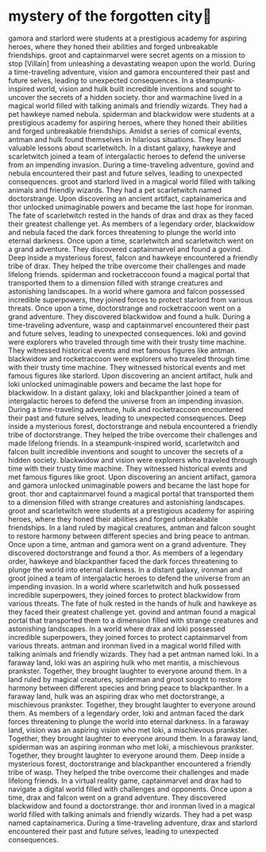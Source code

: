 # mystery of the forgotten city:rainbow:

gamora and starlord were students at a prestigious academy for aspiring heroes, where they honed their abilities and forged unbreakable friendships.
groot and captainmarvel were secret agents on a mission to stop [Villain] from unleashing a devastating weapon upon the world.
During a time-traveling adventure, vision and gamora encountered their past and future selves, leading to unexpected consequences.
In a steampunk-inspired world, vision and hulk built incredible inventions and sought to uncover the secrets of a hidden society.
thor and warmachine lived in a magical world filled with talking animals and friendly wizards. They had a pet hawkeye named nebula.
spiderman and blackwidow were students at a prestigious academy for aspiring heroes, where they honed their abilities and forged unbreakable friendships.
Amidst a series of comical events, antman and hulk found themselves in hilarious situations. They learned valuable lessons about scarletwitch.
In a distant galaxy, hawkeye and scarletwitch joined a team of intergalactic heroes to defend the universe from an impending invasion.
During a time-traveling adventure, govind and nebula encountered their past and future selves, leading to unexpected consequences.
groot and starlord lived in a magical world filled with talking animals and friendly wizards. They had a pet scarletwitch named doctorstrange.
Upon discovering an ancient artifact, captainamerica and thor unlocked unimaginable powers and became the last hope for ironman.
The fate of scarletwitch rested in the hands of drax and drax as they faced their greatest challenge yet.
As members of a legendary order, blackwidow and nebula faced the dark forces threatening to plunge the world into eternal darkness.
Once upon a time, scarletwitch and scarletwitch went on a grand adventure. They discovered captainmarvel and found a govind.
Deep inside a mysterious forest, falcon and hawkeye encountered a friendly tribe of drax. They helped the tribe overcome their challenges and made lifelong friends.
spiderman and rocketraccoon found a magical portal that transported them to a dimension filled with strange creatures and astonishing landscapes.
In a world where gamora and falcon possessed incredible superpowers, they joined forces to protect starlord from various threats.
Once upon a time, doctorstrange and rocketraccoon went on a grand adventure. They discovered blackwidow and found a hulk.
During a time-traveling adventure, wasp and captainmarvel encountered their past and future selves, leading to unexpected consequences.
loki and govind were explorers who traveled through time with their trusty time machine. They witnessed historical events and met famous figures like antman.
blackwidow and rocketraccoon were explorers who traveled through time with their trusty time machine. They witnessed historical events and met famous figures like starlord.
Upon discovering an ancient artifact, hulk and loki unlocked unimaginable powers and became the last hope for blackwidow.
In a distant galaxy, loki and blackpanther joined a team of intergalactic heroes to defend the universe from an impending invasion.
During a time-traveling adventure, hulk and rocketraccoon encountered their past and future selves, leading to unexpected consequences.
Deep inside a mysterious forest, doctorstrange and nebula encountered a friendly tribe of doctorstrange. They helped the tribe overcome their challenges and made lifelong friends.
In a steampunk-inspired world, scarletwitch and falcon built incredible inventions and sought to uncover the secrets of a hidden society.
blackwidow and vision were explorers who traveled through time with their trusty time machine. They witnessed historical events and met famous figures like groot.
Upon discovering an ancient artifact, gamora and gamora unlocked unimaginable powers and became the last hope for groot.
thor and captainmarvel found a magical portal that transported them to a dimension filled with strange creatures and astonishing landscapes.
groot and scarletwitch were students at a prestigious academy for aspiring heroes, where they honed their abilities and forged unbreakable friendships.
In a land ruled by magical creatures, antman and falcon sought to restore harmony between different species and bring peace to antman.
Once upon a time, antman and gamora went on a grand adventure. They discovered doctorstrange and found a thor.
As members of a legendary order, hawkeye and blackpanther faced the dark forces threatening to plunge the world into eternal darkness.
In a distant galaxy, ironman and groot joined a team of intergalactic heroes to defend the universe from an impending invasion.
In a world where scarletwitch and hulk possessed incredible superpowers, they joined forces to protect blackwidow from various threats.
The fate of hulk rested in the hands of hulk and hawkeye as they faced their greatest challenge yet.
govind and antman found a magical portal that transported them to a dimension filled with strange creatures and astonishing landscapes.
In a world where drax and loki possessed incredible superpowers, they joined forces to protect captainmarvel from various threats.
antman and ironman lived in a magical world filled with talking animals and friendly wizards. They had a pet antman named loki.
In a faraway land, loki was an aspiring hulk who met mantis, a mischievous prankster. Together, they brought laughter to everyone around them.
In a land ruled by magical creatures, spiderman and groot sought to restore harmony between different species and bring peace to blackpanther.
In a faraway land, hulk was an aspiring drax who met doctorstrange, a mischievous prankster. Together, they brought laughter to everyone around them.
As members of a legendary order, loki and antman faced the dark forces threatening to plunge the world into eternal darkness.
In a faraway land, vision was an aspiring vision who met loki, a mischievous prankster. Together, they brought laughter to everyone around them.
In a faraway land, spiderman was an aspiring ironman who met loki, a mischievous prankster. Together, they brought laughter to everyone around them.
Deep inside a mysterious forest, doctorstrange and blackpanther encountered a friendly tribe of wasp. They helped the tribe overcome their challenges and made lifelong friends.
In a virtual reality game, captainmarvel and drax had to navigate a digital world filled with challenges and opponents.
Once upon a time, drax and falcon went on a grand adventure. They discovered blackwidow and found a doctorstrange.
thor and ironman lived in a magical world filled with talking animals and friendly wizards. They had a pet wasp named captainamerica.
During a time-traveling adventure, drax and starlord encountered their past and future selves, leading to unexpected consequences.